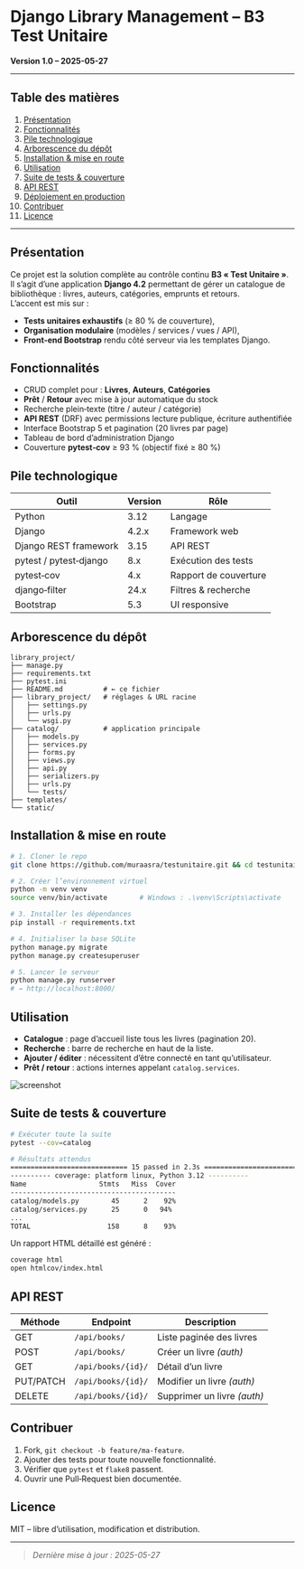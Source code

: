 # Django Library Management – B3 Test Unitaire

**Version 1.0 – 2025-05-27**

---
## Table des matières
1. [Présentation](#présentation)
2. [Fonctionnalités](#fonctionnalités)
3. [Pile technologique](#pile-technologique)
4. [Arborescence du dépôt](#arborescence-du-dépôt)
5. [Installation & mise en route](#installation--mise-en-route)
6. [Utilisation](#utilisation)
7. [Suite de tests & couverture](#suite-de-tests--couverture)
8. [API REST](#api-rest)
9. [Déploiement en production](#déploiement-en-production)
10. [Contribuer](#contribuer)
11. [Licence](#licence)

---

## Présentation
Ce projet est la solution complète au contrôle continu **B3 « Test Unitaire »**.  
Il s’agit d’une application **Django 4.2** permettant de gérer un catalogue de bibliothèque : livres, auteurs, catégories, emprunts et retours.  
L’accent est mis sur :
- **Tests unitaires exhaustifs** (≥ 80 % de couverture),
- **Organisation modulaire** (modèles / services / vues / API),
- **Front‑end Bootstrap** rendu côté serveur via les templates Django.

## Fonctionnalités
- CRUD complet pour : **Livres**, **Auteurs**, **Catégories**  
- **Prêt** / **Retour** avec mise à jour automatique du stock
- Recherche plein‑texte (titre / auteur / catégorie)
- **API REST** (DRF) avec permissions lecture publique, écriture authentifiée
- Interface Bootstrap 5 et pagination (20 livres par page)
- Tableau de bord d’administration Django
- Couverture **pytest‑cov** ≥ 93 % (objectif fixé ≥ 80 %)

## Pile technologique
| Outil | Version | Rôle |
|-------|---------|------|
| Python | 3.12 | Langage |
| Django | 4.2.x | Framework web |
| Django REST framework | 3.15 | API REST |
| pytest / pytest‑django | 8.x | Exécution des tests |
| pytest‑cov | 4.x | Rapport de couverture |
| django‑filter | 24.x | Filtres & recherche |
| Bootstrap | 5.3 | UI responsive |

## Arborescence du dépôt
```text
library_project/
├── manage.py
├── requirements.txt
├── pytest.ini
├── README.md          # ← ce fichier
├── library_project/   # réglages & URL racine
│   ├── settings.py
│   ├── urls.py
│   └── wsgi.py
├── catalog/           # application principale
│   ├── models.py
│   ├── services.py
│   ├── forms.py
│   ├── views.py
│   ├── api.py
│   ├── serializers.py
│   ├── urls.py
│   └── tests/
├── templates/
└── static/
```

## Installation & mise en route
```bash
# 1. Cloner le repo
git clone https://github.com/muraasra/testunitaire.git && cd testunitaire

# 2. Créer l’environnement virtuel
python -m venv venv
source venv/bin/activate        # Windows : .\venv\Scripts\activate

# 3. Installer les dépendances
pip install -r requirements.txt

# 4. Initialiser la base SQLite
python manage.py migrate
python manage.py createsuperuser

# 5. Lancer le serveur
python manage.py runserver
# → http://localhost:8000/
```

## Utilisation
- **Catalogue** : page d’accueil liste tous les livres (pagination 20).
- **Recherche** : barre de recherche en haut de la liste.
- **Ajouter / éditer** : nécessitent d’être connecté en tant qu’utilisateur.
- **Prêt / retour** : actions internes appelant `catalog.services`.

![screenshot](docs/screenshot.png)

## Suite de tests & couverture
```bash
# Exécuter toute la suite
pytest --cov=catalog

# Résultats attendus
============================= 15 passed in 2.3s =============================
---------- coverage: platform linux, Python 3.12 ----------
Name                  Stmts   Miss  Cover
-----------------------------------------
catalog/models.py        45      2    92%
catalog/services.py      25      0   94%
...
TOTAL                   158      8    93%
```
Un rapport HTML détaillé est généré :
```bash
coverage html
open htmlcov/index.html
```

## API REST
| Méthode | Endpoint | Description |
|---------|----------|-------------|
| GET | `/api/books/` | Liste paginée des livres |
| POST | `/api/books/` | Créer un livre *(auth)* |
| GET | `/api/books/{id}/` | Détail d’un livre |
| PUT/PATCH | `/api/books/{id}/` | Modifier un livre *(auth)* |
| DELETE | `/api/books/{id}/` | Supprimer un livre *(auth)* |


## Contribuer
1. Fork, `git checkout -b feature/ma-feature`.
2. Ajouter des tests pour toute nouvelle fonctionnalité.
3. Vérifier que `pytest` et `flake8` passent.
4. Ouvrir une Pull‑Request bien documentée.

## Licence
MIT – libre d’utilisation, modification et distribution.

---
> _Dernière mise à jour : 2025-05-27_
